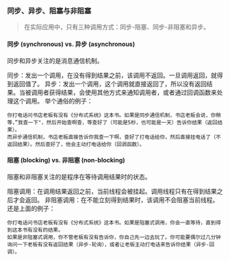 
### 同步、异步、阻塞与非阻塞

> 在实际应用中，只有三种调用方式：同步-阻塞、同步-非阻塞和异步。

#### 同步 (synchronous) vs. 异步 (asynchronous)
同步和异步关注的是消息通信机制。

同步：发出一个调用，在没有得到结果之前，该调用不返回。一旦调用返回，就得到返回值了。
异步：发出一个调用，这个调用就直接返回了，所以没有返回结果。当被调用者获得结果，会使用其他方式来通知调用者，或者通过回调函数来处理这个调用。
举个通俗的例子：

    你打电话问书店老板有没有《分布式系统》这本书。如果是同步通信机制，书店老板会说，你稍等，”我查一下"，然后开始查啊查，等查好了（可能是5秒，也可能是一天）告诉你结果（返回结果）。
    而异步通信机制，书店老板直接告诉你我查一下啊，查好了打电话给你，然后直接挂电话了（不返回结果）。然后查好了，他会主动打电话给你（回调函数）。

#### 阻塞 (blocking) vs. 非阻塞 (non-blocking)
阻塞和非阻塞关注的是程序在等待调用结果时的状态。

阻塞调用：在调用结果返回之前，当前线程会被挂起。调用线程只有在得到结果之后才会返回。
非阻塞调用：在不能立刻得到结果时，该调用不会阻塞当前线程。
还是上面的例子：

    你打电话问书店老板有没有《分布式系统》这本书。如果是阻塞式调用，你会一直等待，直到得到这本书有没有的结果。
    如果是非阻塞式调用，你不管老板有没有告诉你，你自己先一边去玩了。你可能要偶尔过几分钟询问一下老板有没有返回结果（异步-轮询），或者让老板主动打电话来告诉你结果（异步-回调）。